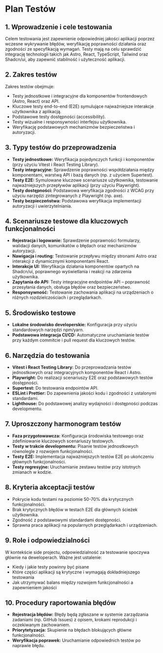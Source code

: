 # Plan Testów

## 1. Wprowadzenie i cele testowania

Celem testowania jest zapewnienie odpowiedniej jakości aplikacji poprzez wczesne wykrywanie błędów, weryfikację poprawności działania oraz zgodności ze specyfikacją wymagań. Testy mają na celu sprawdzić integrację technologii takich jak Astro, React, TypeScript, Tailwind oraz Shadcn/ui, aby zapewnić stabilność i użyteczność aplikacji.

## 2. Zakres testów

Zakres testów obejmuje:

- Testy jednostkowe i integracyjne dla komponentów frontendowych (Astro, React) oraz API.
- Kluczowe testy end-to-end (E2E) symulujące najważniejsze interakcje użytkownika z aplikacją.
- Podstawowe testy dostępności (accessibility).
- Testy wizualne i responsywności interfejsu użytkownika.
- Weryfikację podstawowych mechanizmów bezpieczeństwa i autoryzacji.

## 3. Typy testów do przeprowadzenia

- **Testy jednostkowe:** Weryfikacja pojedynczych funkcji i komponentów (przy użyciu Vitest i React Testing Library).
- **Testy integracyjne:** Sprawdzenie poprawności współdziałania między komponentami, warstwą API i bazą danych (np. z użyciem Supertest).
- **Testy E2E:** Symulowane kluczowe scenariusze użytkownika, testowanie najważniejszych przepływów aplikacji (przy użyciu Playwright).
- **Testy dostępności:** Podstawowa weryfikacja zgodności z WCAG przy użyciu narzędzi zintegrowanych z Playwright (np. axe).
- **Testy bezpieczeństwa:** Podstawowa weryfikacja implementacji autoryzacji i uwierzytelniania.

## 4. Scenariusze testowe dla kluczowych funkcjonalności

- **Rejestracja i logowanie:** Sprawdzenie poprawności formularzy, walidacji danych, komunikatów o błędach oraz mechanizmów autoryzacji.
- **Nawigacja i routing:** Testowanie przepływu między stronami Astro oraz interakcji z dynamicznymi komponentami React.
- **Interakcje UI:** Weryfikacja działania komponentów opartych na Shadcn/ui, poprawnego wyświetlania i reakcji na zdarzenia użytkownika.
- **Zapytania do API:** Testy integracyjne endpointów API – poprawność przesyłania danych, obsługa błędów oraz bezpieczeństwo.
- **Responsywność:** Testowanie zachowania aplikacji na urządzeniach o różnych rozdzielczościach i przeglądarkach.

## 5. Środowisko testowe

- **Lokalne środowisko developerskie:** Konfiguracja przy użyciu standardowych narzędzi npm/yarn.
- **Podstawowa integracja CI/CD:** Automatyczne uruchamianie testów przy każdym commitcie i pull request dla kluczowych testów.

## 6. Narzędzia do testowania

- **Vitest i React Testing Library:** Do przeprowadzania testów jednostkowych oraz integracyjnych komponentów React i Astro.
- **Playwright:** Do realizacji scenariuszy E2E oraz podstawowych testów dostępności.
- **Supertest:** Do testowania endpointów API.
- **ESLint i Prettier:** Do zapewnienia jakości kodu i zgodności z ustalonymi standardami.
- **Lighthouse:** Do podstawowej analizy wydajności i dostępności podczas developmentu.

## 7. Uproszczony harmonogram testów

- **Faza przygotowawcza:** Konfiguracja środowiska testowego oraz zdefiniowanie kluczowych scenariuszy testowych.
- **Testy w trakcie developmentu:** Pisanie testów jednostkowych równolegle z rozwojem funkcjonalności.
- **Testy E2E:** Implementacja najważniejszych testów E2E po ukończeniu głównych funkcjonalności.
- **Testy regresyjne:** Uruchamianie zestawu testów przy istotnych zmianach w kodzie.

## 8. Kryteria akceptacji testów

- Pokrycie kodu testami na poziomie 50-70% dla krytycznych funkcjonalności.
- Brak krytycznych błędów w testach E2E dla głównych ścieżek użytkownika.
- Zgodność z podstawowymi standardami dostępności.
- Sprawna praca aplikacji na popularnych przeglądarkach i urządzeniach.

## 9. Role i odpowiedzialności

W kontekście side projectu, odpowiedzialność za testowanie spoczywa głównie na deweloperach. Ważne jest ustalenie:

- Kiedy i jakie testy powinny być pisane
- Które części aplikacji są krytyczne i wymagają dokładniejszego testowania
- Jak utrzymywać balans między rozwojem funkcjonalności a zapewnieniem jakości

## 10. Procedury raportowania błędów

- **Rejestracja błędów:** Błędy będą zgłaszane w systemie zarządzania zadaniami (np. GitHub Issues) z opisem, krokami reprodukcji i oczekiwanym zachowaniem.
- **Priorytetyzacja:** Skupienie na błędach blokujących główne funkcjonalności.
- **Weryfikacja poprawek:** Uruchamianie odpowiednich testów po naprawie błędu.
